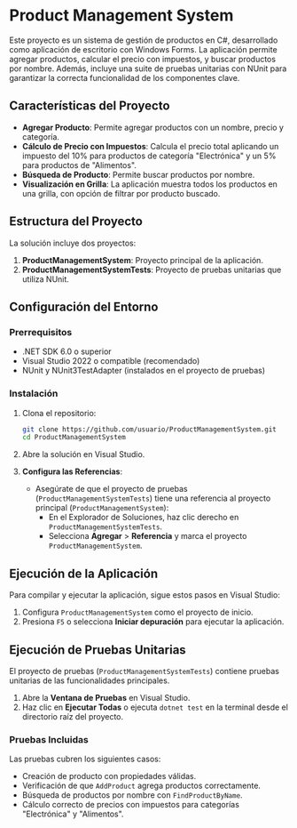 # Product Management System

Este proyecto es un sistema de gestión de productos en C#, desarrollado como aplicación de escritorio con Windows Forms. La aplicación permite agregar productos, calcular el precio con impuestos, y buscar productos por nombre. Además, incluye una suite de pruebas unitarias con NUnit para garantizar la correcta funcionalidad de los componentes clave.

## Características del Proyecto

- **Agregar Producto**: Permite agregar productos con un nombre, precio y categoría.
- **Cálculo de Precio con Impuestos**: Calcula el precio total aplicando un impuesto del 10% para productos de categoría "Electrónica" y un 5% para productos de "Alimentos".
- **Búsqueda de Producto**: Permite buscar productos por nombre.
- **Visualización en Grilla**: La aplicación muestra todos los productos en una grilla, con opción de filtrar por producto buscado.

## Estructura del Proyecto

La solución incluye dos proyectos:
1. **ProductManagementSystem**: Proyecto principal de la aplicación.
2. **ProductManagementSystemTests**: Proyecto de pruebas unitarias que utiliza NUnit.

## Configuración del Entorno

### Prerrequisitos

- .NET SDK 6.0 o superior
- Visual Studio 2022 o compatible (recomendado)
- NUnit y NUnit3TestAdapter (instalados en el proyecto de pruebas)

### Instalación

1. Clona el repositorio:
    ```bash
    git clone https://github.com/usuario/ProductManagementSystem.git
    cd ProductManagementSystem
    ```
2. Abre la solución en Visual Studio.

3. **Configura las Referencias**:
   - Asegúrate de que el proyecto de pruebas (`ProductManagementSystemTests`) tiene una referencia al proyecto principal (`ProductManagementSystem`):
     - En el Explorador de Soluciones, haz clic derecho en `ProductManagementSystemTests`.
     - Selecciona **Agregar** > **Referencia** y marca el proyecto `ProductManagementSystem`.

## Ejecución de la Aplicación

Para compilar y ejecutar la aplicación, sigue estos pasos en Visual Studio:

1. Configura `ProductManagementSystem` como el proyecto de inicio.
2. Presiona `F5` o selecciona **Iniciar depuración** para ejecutar la aplicación.

## Ejecución de Pruebas Unitarias

El proyecto de pruebas (`ProductManagementSystemTests`) contiene pruebas unitarias de las funcionalidades principales.

1. Abre la **Ventana de Pruebas** en Visual Studio.
2. Haz clic en **Ejecutar Todas** o ejecuta `dotnet test` en la terminal desde el directorio raíz del proyecto.

### Pruebas Incluidas

Las pruebas cubren los siguientes casos:

- Creación de producto con propiedades válidas.
- Verificación de que `AddProduct` agrega productos correctamente.
- Búsqueda de productos por nombre con `FindProductByName`.
- Cálculo correcto de precios con impuestos para categorías "Electrónica" y "Alimentos".
